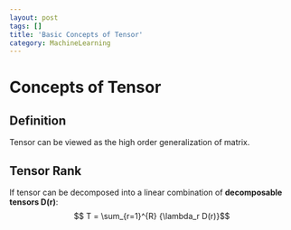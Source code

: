 ```yaml
---
layout: post
tags: []
title: 'Basic Concepts of Tensor'
category: MachineLearning
---
```

# Concepts of Tensor

## Definition
Tensor can be viewed as the high order generalization of matrix.

## Tensor Rank
If tensor can be decomposed into a linear combination of **decomposable tensors D(r)**:
$$ T = \sum_{r=1}^{R} {\lambda_r D(r)}$$

